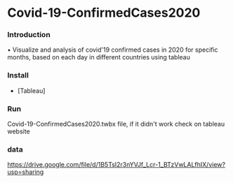 # Covid-19-ConfirmedCases2020

### Introduction

• Visualize and analysis of covid'19 confirmed cases in 2020 for specific months, based on each day in different countries using tableau


### Install

- [Tableau]


### Run

Covid-19-ConfirmedCases2020.twbx file, if it didn't work check on tableau website

### data 

https://drive.google.com/file/d/1B5TsI2r3nYVJf_Lcr-1_BTzVwLALfhIX/view?usp=sharing
